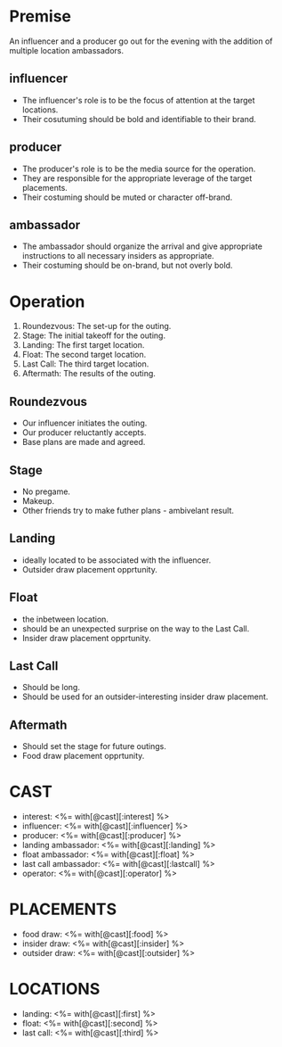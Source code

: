 # Premise
An influencer and a producer go out for the evening with the addition of multiple location ambassadors.

## influencer
- The influencer's role is to be the focus of attention at the target locations.
- Their cosutuming should be bold and identifiable to their brand.

## producer
- The producer's role is to be the media source for the operation.
- They are responsible for the appropriate leverage of the target placements.
- Their costuming should be muted or character off-brand.

## ambassador
- The ambassador should organize the arrival and give appropriate instructions to all necessary insiders as appropriate.
- Their costuming should be on-brand, but not overly bold.

# Operation
1. Roundezvous: The set-up for the outing.
2. Stage: The initial takeoff for the outing.
3. Landing: The first target location.
4. Float: The second target location.
5. Last Call: The third target location.
6. Aftermath: The results of the outing.

## Roundezvous
- Our influencer initiates the outing.
- Our producer reluctantly accepts.
- Base plans are made and agreed.

## Stage
- No pregame.
- Makeup.
- Other friends try to make futher plans - ambivelant result.

## Landing
- ideally located to be associated with the influencer.
- Outsider draw placement opprtunity.

## Float
- the inbetween location.
- should be an unexpected surprise on the way to the Last Call.
- Insider draw placement opprtunity.

## Last Call
- Should be long.
- Should be used for an outsider-interesting insider draw placement.

## Aftermath
- Should set the stage for future outings.
- Food draw placement opprtunity.


# CAST
- interest: <%= with[@cast][:interest] %>
- influencer: <%= with[@cast][:influencer] %>
- producer: <%= with[@cast][:producer] %>
- landing ambassador: <%= with[@cast][:landing] %>
- float ambassador: <%= with[@cast][:float] %>
- last call ambassador: <%= with[@cast][:lastcall] %>
- operator: <%= with[@cast][:operator] %>

# PLACEMENTS
- food draw: <%= with[@cast][:food] %>
- insider draw: <%= with[@cast][:insider] %>
- outsider draw: <%= with[@cast][:outsider] %>

# LOCATIONS
- landing: <%= with[@cast][:first] %>
- float: <%= with[@cast][:second] %>
- last call: <%= with[@cast][:third] %>

